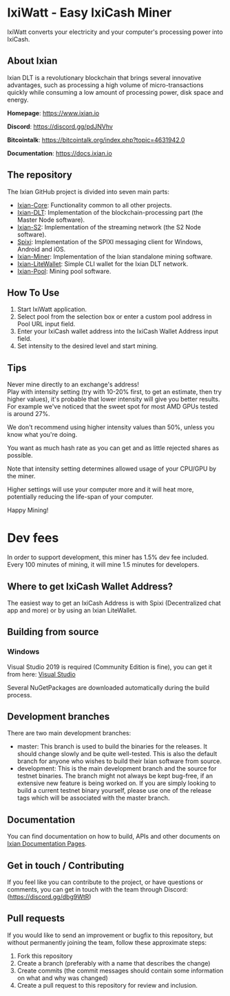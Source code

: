 # IxiWatt - Easy IxiCash Miner
IxiWatt converts your electricity and your computer's processing power into IxiCash.


## About Ixian

Ixian DLT is a revolutionary blockchain that brings several innovative advantages, such as processing a high volume of micro-transactions quickly while consuming a low amount of processing power, disk space and energy.

**Homepage**: https://www.ixian.io

**Discord**: https://discord.gg/pdJNVhv

**Bitcointalk**: https://bitcointalk.org/index.php?topic=4631942.0

**Documentation**: https://docs.ixian.io

## The repository

The Ixian GitHub project is divided into seven main parts:

* [Ixian-Core](https://github.com/ProjectIxian/Ixian-Core): Functionality common to all other projects.
* [Ixian-DLT](https://github.com/ProjectIxian/Ixian-DLT): Implementation of the blockchain-processing part (the Master Node software).
* [Ixian-S2](https://github.com/ProjectIxian/Ixian-S2): Implementation of the streaming network (the S2 Node software).
* [Spixi](https://github.com/ProjectIxian/Spixi): Implementation of the SPIXI messaging client for Windows, Android and iOS.
* [Ixian-Miner](https://github.com/ProjectIxian/Ixian-Miner): Implementation of the Ixian standalone mining software.
* [Ixian-LiteWallet](https://github.com/ProjectIxian/Ixian-LiteWallet): Simple CLI wallet for the Ixian DLT network.
* [Ixian-Pool](https://github.com/ProjectIxian/Ixian-Pool): Mining pool software.


## How To Use
1. Start IxiWatt application.  
2. Select pool from the selection box or enter a custom pool address in Pool URL input field.  
3. Enter your IxiCash wallet address into the IxiCash Wallet Address input field.  
4. Set intensity to the desired level and start mining.  

## Tips
Never mine directly to an exchange's address!  
Play with intensity setting (try with 10-20% first, to get an estimate, then try higher values), it's probable that lower intensity will give you better results.  
For example we've noticed that the sweet spot for most AMD GPUs tested is around 27%.  


We don't recommend using higher intensity values than 50%, unless you know what you're doing.  

You want as much hash rate as you can get and as little rejected shares as possible.  

Note that intensity setting determines allowed usage of your CPU/GPU by the miner.  

Higher settings will use your computer more and it will heat more, potentially reducing the life-span of your computer.  

Happy Mining!  


# Dev fees
In order to support development, this miner has 1.5% dev fee included. Every 100 minutes of mining, it will mine 1.5 minutes for developers.  


## Where to get IxiCash Wallet Address?
The easiest way to get an IxiCash Address is with Spixi (Decentralized chat app and more) or by using an Ixian LiteWallet.  


## Building from source
### Windows
Visual Studio 2019 is required (Community Edition is fine), you can get it from here: [Visual Studio](https://visualstudio.microsoft.com/)

Several NuGetPackages are downloaded automatically during the build process.

## Development branches

There are two main development branches:
* master: This branch is used to build the binaries for the releases. It should change slowly and be quite well-tested. This is also the default branch for anyone who wishes to build their Ixian software from source.
* development: This is the main development branch and the source for testnet binaries. The branch might not always be kept bug-free, if an extensive new feature is being worked on. If you are simply looking to build a current testnet binary yourself, please use one of the release tags which will be associated with the master branch.

## Documentation

You can find documentation on how to build, APIs and other documents on [Ixian Documentation Pages](https://docs.ixian.io).

## Get in touch / Contributing

If you feel like you can contribute to the project, or have questions or comments, you can get in touch with the team through Discord: (https://discord.gg/dbg9WtR)

## Pull requests

If you would like to send an improvement or bugfix to this repository, but without permanently joining the team, follow these approximate steps:

1. Fork this repository
2. Create a branch (preferably with a name that describes the change)
3. Create commits (the commit messages should contain some information on what and why was changed)
4. Create a pull request to this repository for review and inclusion.
